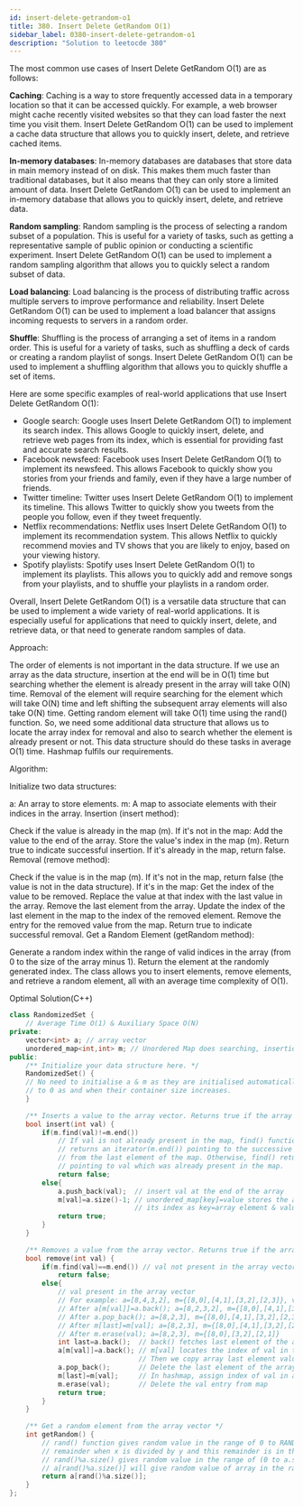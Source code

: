 ```yaml
---
id: insert-delete-getrandom-o1
title: 380. Insert Delete GetRandom O(1)
sidebar_label: 0380-insert-delete-getrandom-o1
description: "Solution to leetocde 380"
---
```


The most common use cases of Insert Delete GetRandom O(1) are as follows:

**Caching**: Caching is a way to store frequently accessed data in a temporary location so that it can be accessed quickly. For example, a web browser might cache recently visited websites so that they can load faster the next time you visit them. Insert Delete GetRandom O(1) can be used to implement a cache data structure that allows you to quickly insert, delete, and retrieve cached items.

**In-memory databases**: In-memory databases are databases that store data in main memory instead of on disk. This makes them much faster than traditional databases, but it also means that they can only store a limited amount of data. Insert Delete GetRandom O(1) can be used to implement an in-memory database that allows you to quickly insert, delete, and retrieve data.

**Random sampling**: Random sampling is the process of selecting a random subset of a population. This is useful for a variety of tasks, such as getting a representative sample of public opinion or conducting a scientific experiment. Insert Delete GetRandom O(1) can be used to implement a random sampling algorithm that allows you to quickly select a random subset of data.

**Load balancing**: Load balancing is the process of distributing traffic across multiple servers to improve performance and reliability. Insert Delete GetRandom O(1) can be used to implement a load balancer that assigns incoming requests to servers in a random order.

**Shuffle**: Shuffling is the process of arranging a set of items in a random order. This is useful for a variety of tasks, such as shuffling a deck of cards or creating a random playlist of songs. Insert Delete GetRandom O(1) can be used to implement a shuffling algorithm that allows you to quickly shuffle a set of items.

Here are some specific examples of real-world applications that use Insert Delete GetRandom O(1):

- Google search: Google uses Insert Delete GetRandom O(1) to implement its search index. This allows Google to quickly insert, delete, and retrieve web pages from its index, which is essential for providing fast and accurate search results.
- Facebook newsfeed: Facebook uses Insert Delete GetRandom O(1) to implement its newsfeed. This allows Facebook to quickly show you stories from your friends and family, even if they have a large number of friends.
- Twitter timeline: Twitter uses Insert Delete GetRandom O(1) to implement its timeline. This allows Twitter to quickly show you tweets from the people you follow, even if they tweet frequently.
- Netflix recommendations: Netflix uses Insert Delete GetRandom O(1) to implement its recommendation system. This allows Netflix to quickly recommend movies and TV shows that you are likely to enjoy, based on your viewing history.
- Spotify playlists: Spotify uses Insert Delete GetRandom O(1) to implement its playlists. This allows you to quickly add and remove songs from your playlists, and to shuffle your playlists in a random order.

Overall, Insert Delete GetRandom O(1) is a versatile data structure that can be used to implement a wide variety of real-world applications. It is especially useful for applications that need to quickly insert, delete, and retrieve data, or that need to generate random samples of data.

Approach:

The order of elements is not important in the data structure. If we use an array as the data structure, insertion at the end will be in O(1) time but searching whether the element is already present in the array will take O(N) time. Removal of the element will require searching for the element which will take O(N) time and left shifting the subsequent array elements will also take O(N) time. Getting random element will take O(1) time using the rand() function. So, we need some additional data structure that allows us to locate the array index for removal and also to search whether the element is already present or not. This data structure should do these tasks in average O(1) time. Hashmap fulfils our requirements.

Algorithm:

Initialize two data structures:

a: An array to store elements.
m: A map to associate elements with their indices in the array.
Insertion (insert method):

Check if the value is already in the map (m).
If it's not in the map:
Add the value to the end of the array.
Store the value's index in the map (m).
Return true to indicate successful insertion.
If it's already in the map, return false.
Removal (remove method):

Check if the value is in the map (m).
If it's not in the map, return false (the value is not in the data structure).
If it's in the map:
Get the index of the value to be removed.
Replace the value at that index with the last value in the array.
Remove the last element from the array.
Update the index of the last element in the map to the index of the removed element.
Remove the entry for the removed value from the map.
Return true to indicate successful removal.
Get a Random Element (getRandom method):

Generate a random index within the range of valid indices in the array (from 0 to the size of the array minus 1).
Return the element at the randomly generated index.
The class allows you to insert elements, remove elements, and retrieve a random element, all with an average time complexity of O(1).

Optimal Solution(C++)

```cpp
class RandomizedSet {
    // Average Time O(1) & Auxiliary Space O(N)
private:
    vector<int> a; // array vector
    unordered_map<int,int> m; // Unordered Map does searching, insertion & deletion of element in average O(1) time
public:
    /** Initialize your data structure here. */
    RandomizedSet() {
    // No need to initialise a & m as they are initialised automatically
    // to 0 as and when their container size increases.
    }
    
    /** Inserts a value to the array vector. Returns true if the array did not already contain the specified element. */
    bool insert(int val) {
        if(m.find(val)!=m.end())
            // If val is not already present in the map, find() function  
            // returns an iterator(m.end()) pointing to the successive memory location  
            // from the last element of the map. Otherwise, find() returns an iterator 
            // pointing to val which was already present in the map.  
            return false;
        else{
            a.push_back(val);  // insert val at the end of the array
            m[val]=a.size()-1; // unordered_map[key]=value stores the array element and 
                               // its index as key=array element & value=array element index
            return true;
        }
    }
    
    /** Removes a value from the array vector. Returns true if the array contained the specified element. */
    bool remove(int val) {
        if(m.find(val)==m.end()) // val not present in the array vector
            return false;
        else{
            // val present in the array vector
            // For example: a=[8,4,3,2], m={[8,0],[4,1],[3,2],[2,3]}, val=4, last=2
            // After a[m[val]]=a.back(); a=[8,2,3,2], m={[8,0],[4,1],[3,2],[2,3]}
            // After a.pop_back(); a=[8,2,3], m={[8,0],[4,1],[3,2],[2,3]}
            // After m[last]=m[val]; a=[8,2,3], m={[8,0],[4,1],[3,2],[2,1]}
            // After m.erase(val); a=[8,2,3], m={[8,0],[3,2],[2,1]}
            int last=a.back();  // back() fetches last element of the array vector
            a[m[val]]=a.back(); // m[val] locates the index of val in the array vector.
                                // Then we copy array last element value to the val location in the array
            a.pop_back();	    // Delete the last element of the array 
            m[last]=m[val];	    // In hashmap, assign index of val in array to the index of the last element   
            m.erase(val);	    // Delete the val entry from map
            return true;
        }
    }
    
    /** Get a random element from the array vector */
    int getRandom() {
        // rand() function gives random value in the range of 0 to RAND_MAX(whose value is 32767). x%y gives 
        // remainder when x is divided by y and this remainder is in the range of 0 to y-1.
        // rand()%a.size() gives random value in the range of (0 to a.size()-1).
        // a[rand()%a.size()] will give random value of array in the range of a[0] to a[a.size()-1].
        return a[rand()%a.size()];
    }
};
```
